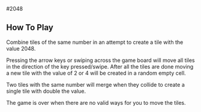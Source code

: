 #2048

## How To Play
Combine tiles of the same number in an attempt to create a tile with the value 2048.

Pressing the arrow keys or swiping across the game board will move all tiles in the direction of the key pressed/swipe. After all the tiles are done moving a new tile with the value of 2 or 4 will be created in a random empty cell.

Two tiles with the same number will merge when they collide to create a single tile with double the value.

The game is over when there are no valid ways for you to move the tiles.

